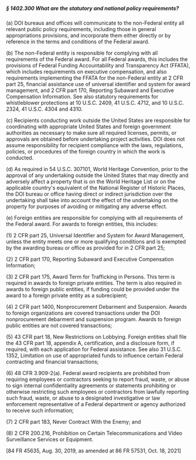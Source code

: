 ##### § 1402.300 What are the statutory and national policy requirements? #####

(a) DOI bureaus and offices will communicate to the non-Federal entity all relevant public policy requirements, including those in general appropriations provisions, and incorporate them either directly or by reference in the terms and conditions of the Federal award.

(b) The non-Federal entity is responsible for complying with all requirements of the Federal award. For all Federal awards, this includes the provisions of Federal Funding Accountability and Transparency Act (FFATA), which includes requirements on executive compensation, and also requirements implementing the FFATA for the non-Federal entity at 2 CFR part 25, financial assistance use of universal identifier and system for award management, and 2 CFR part 170, Reporting Subaward and Executive Compensation Information. See also statutory requirements for whistleblower protections at 10 U.S.C. 2409, 41 U.S.C. 4712, and 10 U.S.C. 2324, 41 U.S.C. 4304 and 4310.

(c) Recipients conducting work outside the United States are responsible for coordinating with appropriate United States and foreign government authorities as necessary to make sure all required licenses, permits, or approvals are obtained before undertaking project activities. DOI does not assume responsibility for recipient compliance with the laws, regulations, policies, or procedures of the foreign country in which the work is conducted.

(d) As required in 54 U.S.C. 307101, World Heritage Convention, prior to the approval of any undertaking outside the United States that may directly and adversely affect a property that is on the World Heritage List or on the applicable country's equivalent of the National Register of Historic Places, the DOI bureau or office having direct or indirect jurisdiction over the undertaking shall take into account the effect of the undertaking on the property for purposes of avoiding or mitigating any adverse effect.

(e) Foreign entities are responsible for complying with all requirements of the Federal award. For awards to foreign entities, this includes:

(1) 2 CFR part 25, Universal Identifier and System for Award Management, unless the entity meets one or more qualifying conditions and is exempted by the awarding bureau or office as provided for in 2 CFR part 25;

(2) 2 CFR part 170, Reporting Subaward and Executive Compensation Information;

(3) 2 CFR part 175, Award Term for Trafficking in Persons. This term is required in awards to foreign private entities. The term is also required in awards to foreign public entities, if funding could be provided under the award to a foreign private entity as a subrecipient;

(4) 2 CFR part 1400, Nonprocurement Debarment and Suspension. Awards to foreign organizations are covered transactions under the DOI nonprocurement debarment and suspension program. Awards to foreign public entities are not covered transactions;

(5) 43 CFR part 18, New Restrictions on Lobbying. Foreign entities shall file the 43 CFR part 18, appendix A, certification, and a disclosure form, if required, with each application for Federal assistance. See also 31 U.S.C. 1352, Limitation on use of appropriated funds to influence certain Federal contracting and financial transactions;

(6) 48 CFR 3.909-2(a). Federal award recipients are prohibited from requiring employees or contractors seeking to report fraud, waste, or abuse to sign internal confidentiality agreements or statements prohibiting or otherwise restricting such employees or contractors from lawfully reporting such fraud, waste, or abuse to a designated investigative or law enforcement representative of a Federal department or agency authorized to receive such information;

(7) 2 CFR part 183, Never Contract With the Enemy; and

(8) 2 CFR 200.216, Prohibition on Certain Telecommunications and Video Surveillance Services or Equipment.

[84 FR 45635, Aug. 30, 2019, as amended at 86 FR 57531, Oct. 18, 2021]